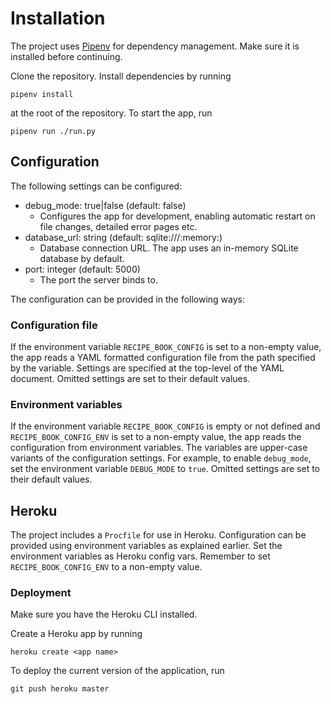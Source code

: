 # Installation
The project uses [Pipenv](https://pipenv.kennethreitz.org/en/latest/) for
dependency management. Make sure it is installed before continuing.

Clone the repository. Install dependencies by running
```
pipenv install
```
at the root of the repository. To start the app, run
```
pipenv run ./run.py
```

## Configuration
The following settings can be configured:
- debug_mode: true|false (default: false)
  - Configures the app for development, enabling automatic restart on file
    changes, detailed error pages etc.
- database_url: string (default: sqlite:///:memory:)
  - Database connection URL. The app uses an in-memory SQLite database by
    default.
- port: integer (default: 5000)
  - The port the server binds to.

The configuration can be provided in the following ways:

### Configuration file
If the environment variable `RECIPE_BOOK_CONFIG` is set to a non-empty value,
the app reads a YAML formatted configuration file from the path specified by the
variable. Settings are specified at the top-level of the YAML document. Omitted
settings are set to their default values.

### Environment variables
If the environment variable `RECIPE_BOOK_CONFIG` is empty or not defined and
`RECIPE_BOOK_CONFIG_ENV` is set to a non-empty value, the app reads the
configuration from environment variables. The variables are upper-case variants
of the configuration settings. For example, to enable `debug_mode`, set the
environment variable `DEBUG_MODE` to `true`. Omitted settings are set to their
default values.

## Heroku
The project includes a `Procfile` for use in Heroku. Configuration can be
provided using environment variables as explained earlier. Set the environment
variables as Heroku config vars. Remember to set `RECIPE_BOOK_CONFIG_ENV` to a
non-empty value.

### Deployment
Make sure you have the Heroku CLI installed.

Create a Heroku app by running
```
heroku create <app name>
```
To deploy the current version of the application, run
```
git push heroku master
```
